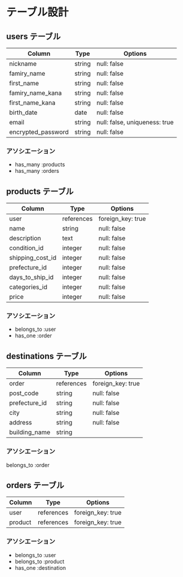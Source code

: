 # テーブル設計

## users テーブル

| Column | Type | Options |
| ---| --- | --- |
|nickname|string|null: false|
|famiry_name|string|null: false|
|first_name|string|null: false|
|famiry_name_kana|string|null: false|
|first_name_kana|string|null: false|
|birth_date|date|null: false|
|email|string|null: false, uniqueness: true|
|encrypted_password|string|null: false|

### アソシエーション

- has_many :products
- has_many :orders



## products テーブル

|Column|Type|Options|
|---|---|---|
|user|references|foreign_key: true|
|name|string|null: false|
|description|text|null: false|
|condition_id|integer|null: false|
|shipping_cost_id|integer|null: false|
|prefecture_id|integer|null: false|
|days_to_ship_id|integer|null: false|
|categories_id|integer|null: false|
|price|integer|null: false|

### アソシエーション

- belongs_to :user
- has_one :order


## destinations テーブル

|Column|Type|Options|
|---|---|---|
|order|references|foreign_key: true|
|post_code|string|null: false|
|prefecture_id|string|null: false|
|city|string|null: false|
|address|string|null: false|
|building_name|string||

### アソシエーション

belongs_to :order

## orders テーブル

|Column|Type|Options|
|---|---|---|
|user|references|foreign_key: true|
|product|references|foreign_key: true|

### アソシエーション

- belongs_to :user
- belongs_to :product
- has_one :destination